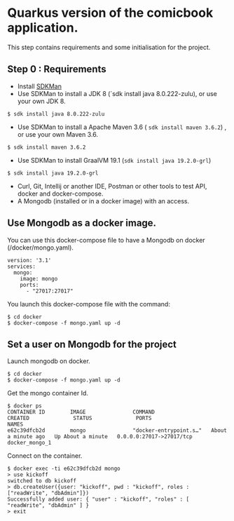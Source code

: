 # Quarkus version of the comicbook application.

This step contains requirements and some initialisation for the project.

## Step 0 : Requirements
* Install [SDKMan](https://sdkman.io/)
* Use SDKMan to install a JDK 8 (`sdk install java 8.0.222-zulu), or use your own JDK 8.

```shell
$ sdk install java 8.0.222-zulu
```

* Use SDKMan to install a Apache Maven 3.6 ( `sdk install maven 3.6.2`) , or use your own Maven 3.6.

```shell
$ sdk install maven 3.6.2
```

* Use SDKMan to install GraalVM 19.1 (`sdk install java 19.2.0-grl`)

```shell
$ sdk install java 19.2.0-grl
```

* Curl, Git, Intellij or another IDE, Postman or other tools to test API, docker and docker-compose.
* A Mongodb (installed or in a docker image) with an access.

## Use Mongodb as a docker image.

You can use this docker-compose file to have a Mongodb on docker (/docker/mongo.yaml).

```docker
version: '3.1'
services:
  mongo:
    image: mongo
    ports:
      - "27017:27017"
```

You launch this docker-compose file with the command:

```shell
$ cd docker
$ docker-compose -f mongo.yaml up -d
```

## Set a user on Mongodb for the project

Launch mongodb on docker.

```shell
$ cd docker
$ docker-compose -f mongo.yaml up -d
```
Get the mongo container Id.

```shell
$ docker ps
CONTAINER ID        IMAGE               COMMAND                  CREATED              STATUS              PORTS                      NAMES
e62c39dfcb2d        mongo               "docker-entrypoint.s…"   About a minute ago   Up About a minute   0.0.0.0:27017->27017/tcp   docker_mongo_1
```

Connect on the container.

```shell
$ docker exec -ti e62c39dfcb2d mongo
> use kickoff
switched to db kickoff
> db.createUser({user: "kickoff", pwd : "kickoff", roles : ["readWrite", "dbAdmin"]})
Successfully added user: { "user" : "kickoff", "roles" : [ "readWrite", "dbAdmin" ] }
> exit
```

